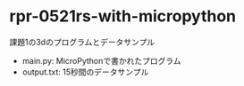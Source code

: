 # rpr-0521rs-with-micropython
課題1の3dのプログラムとデータサンプル

- main.py: MicroPythonで書かれたプログラム
- output.txt: 15秒間のデータサンプル

